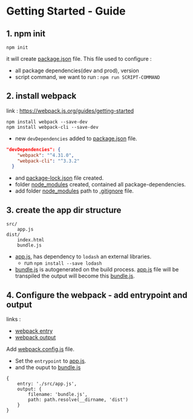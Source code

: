 # Getting Started - Guide

## 1. npm init

```
npm init
```

it will create [package.json](https://github.com/harryosmar/es6-guides-getting-started/blob/master/package.json) file.
This file used to configure :
- all package dependencies(dev and prod), version
- script command, we want to run : `npm run SCRIPT-COMMAND`

## 2. install webpack

link : https://webpack.js.org/guides/getting-started

```
npm install webpack --save-dev
npm install webpack-cli --save-dev
```

- new `devDependencies` added to [package.json](https://github.com/harryosmar/es6-guides-getting-started/blob/master/package.json) file.
```json
"devDependencies": {
    "webpack": "^4.31.0",
    "webpack-cli": "^3.3.2"
  }
```
- and [package-lock.json](https://github.com/harryosmar/es6-guides-getting-started/blob/master/package-lock.json) file created.
- folder [node_modules](https://github.com/harryosmar/es6-guides-getting-started/tree/master/node_modules) created, contained all package-dependencies.
- add folder [node_modules](https://github.com/harryosmar/es6-guides-getting-started/blob/master/node_modules) path to [.gitignore](https://github.com/harryosmar/es6-guides-getting-started/blob/master/.gitignore) file.


## 3. create the app dir structure

```
src/
	app.js
dist/
	index.html
	bundle.js
```

- [app.js](https://github.com/harryosmar/es6-guides-getting-started/blob/master/src/app.js), has dependency to `lodash` an external libraries.
	- run `npm install --save lodash`
- [bundle.js](https://github.com/harryosmar/es6-guides-getting-started/blob/master/dist/build.js) is autogenerated on the build process. [app.js](https://github.com/harryosmar/es6-guides-getting-started/blob/master/src/app.js) file will be transpiled the output will become this [bundle.js](https://github.com/harryosmar/es6-guides-getting-started/blob/master/dist/build.js).

## 4. Configure the webpack - add entrypoint and output

links :
- [webpack entry](https://webpack.js.org/concepts#entry)
- [webpack output](https://webpack.js.org/concepts#output)

Add [webpack.config.js](https://github.com/harryosmar/es6-guides-getting-started/blob/master/webpack.config.js) file.

- Set the `entrypoint` to [app.js](https://github.com/harryosmar/es6-guides-getting-started/blob/master/src/app.js).
- and the ouput to [bundle.js](https://github.com/harryosmar/es6-guides-getting-started/blob/master/dist/build.js)

```
{
	entry: './src/app.js',
	output: {
		filename: 'bundle.js',
		path: path.resolve(__dirname, 'dist')
	}
}
```

